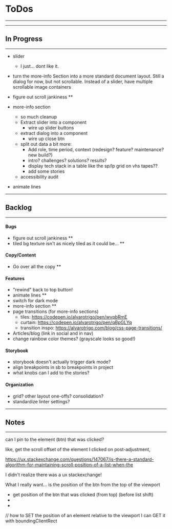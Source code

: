 # ToDos
----------------------------------------------------------------

----------------------------------------------------------------
## In Progress
----------------------------------------------------------------

- slider
  - I just... dont like it.

- turn the more-info Section into a more standard document layout.  Still a dialog for now, but not scrollable.  Instead of a slider, have multiple scrollable image containers


- figure out scroll jankiness **

- more-info section
  - so much cleanup
  - Extract slider into a component
    - wire up slider buttons
  - extract dialog into a component
    - wire up close btn
  - split out data a bit more:
    - Add role, time period, context (redesign?  feature? maintenance?  new build?)
    - intro?  challenges?  solutions?  results?
    - display tech stack in a table like the sp/lp grid on vhs tapes??
    - add some stories
  - accessibility audit

- animate lines

----------------------------------------------------------------
## Backlog
----------------------------------------------------------------

#### Bugs
- figure out scroll jankiness **
- tiled bg texture isn't as nicely tiled as it could be... **

#### Copy/Content
- Go over all the copy **

#### Features
- "rewind" back to top button!
- animate lines **
- switch for dark mode
- more-info section **
- page transitions (for more-info sections)
  - tiles: https://codepen.io/alvarotrigo/pen/wvpbRmE
  - curtain: https://codepen.io/alvarotrigo/pen/qBpGLYq
  - transition inspo: https://alvarotrigo.com/blog/css-page-transitions/
- Articles/blog (link in social and in nav)
- change rainbow color themes? (grayscale looks so good!)

#### Storybook
- storybook doesn't actually trigger dark mode?
- align breakpoints in sb to breakpoints in project
- what knobs can I add to the stories?

#### Organization
- grid? other layout one-offs?  consolidation?
- standardize linter settings?

----------------------------------------------------------------
## Notes
----------------------------------------------------------------

can I pin to the element (btn) that was clicked?


like, get the scroll offset of the element I clicked on post-adjustment,

https://ux.stackexchange.com/questions/147067/is-there-a-standard-algorithm-for-maintaining-scroll-position-of-a-list-when-the

I didn't realize there was a ux stackexchange!


What I really want... is the position of the btn from the top of the viewport

- get position of the btn that was clicked (from top) (before list shift)
-
-

// how to SET the position of an element relative to the viewport
I can GET it with boundingClientRect